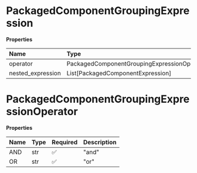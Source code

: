 # PackagedComponentGroupingExpression

**Properties**

| Name              | Type                                        | Required | Description |
| :---------------- | :------------------------------------------ | :------- | :---------- |
| operator          | PackagedComponentGroupingExpressionOperator | ✅       |             |
| nested_expression | List[PackagedComponentExpression]           | ❌       |             |

# PackagedComponentGroupingExpressionOperator

**Properties**

| Name | Type | Required | Description |
| :--- | :--- | :------- | :---------- |
| AND  | str  | ✅       | "and"       |
| OR   | str  | ✅       | "or"        |

